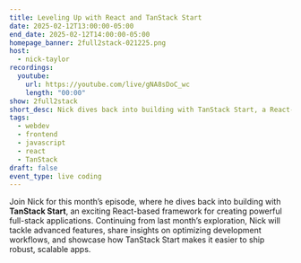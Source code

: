 ```yaml
---
title: Leveling Up with React and TanStack Start
date: 2025-02-12T13:00:00-05:00
end_date: 2025-02-12T14:00:00-05:00
homepage_banner: 2full2stack-021225.png
host:
  - nick-taylor
recordings:
  youtube:
    url: https://youtube.com/live/gNA8sDoC_wc
    length: "00:00"
show: 2full2stack
short_desc: Nick dives back into building with TanStack Start, a React-based framework for creating powerful full-stack applications. Continuing from last month’s exploration, Nick will tackle advanced features, share insights on optimizing development workflows, and showcase how TanStack Start makes it easier to ship robust, scalable apps.
tags:
  - webdev
  - frontend
  - javascript
  - react
  - TanStack
draft: false
event_type: live coding
---
```


Join Nick for this month’s episode, where he dives back into building with **TanStack Start**, an exciting React-based framework for creating powerful full-stack applications. Continuing from last month’s exploration, Nick will tackle advanced features, share insights on optimizing development workflows, and showcase how TanStack Start makes it easier to ship robust, scalable apps.
